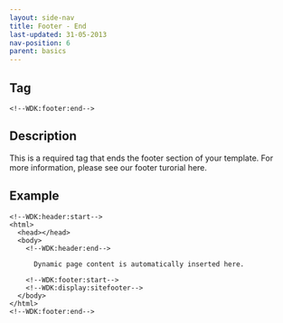 ```yaml
---
layout: side-nav
title: Footer - End
last-updated: 31-05-2013
nav-position: 6
parent: basics
---
```


## Tag

`<!--WDK:footer:end-->`

## Description

This is a required tag that ends the footer section of your template.
For more information, please see our footer turorial here.

## Example

~~~
<!--WDK:header:start-->
<html>
  <head></head>
  <body>
    <!--WDK:header:end-->

      Dynamic page content is automatically inserted here.

    <!--WDK:footer:start-->
    <!--WDK:display:sitefooter-->
  </body>
</html>
<!--WDK:footer:end-->
~~~